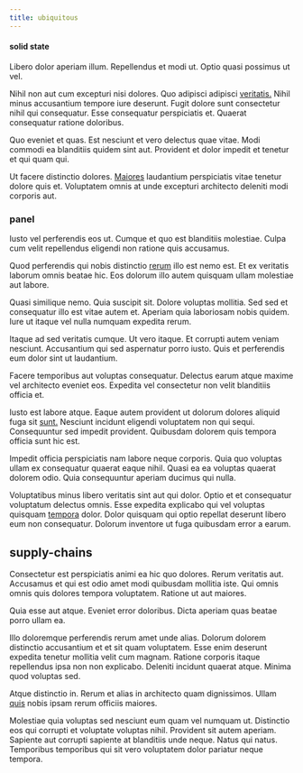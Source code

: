 ```yaml
---
title: ubiquitous
---
```


#### solid state

Libero dolor aperiam illum. Repellendus et modi ut. Optio quasi possimus ut vel.

Nihil non aut cum excepturi nisi dolores. Quo adipisci adipisci [veritatis.](/earum/quia/sdd_arkansas_solid_state.md) Nihil minus accusantium tempore iure deserunt. Fugit dolore sunt consectetur nihil qui consequatur. Esse consequatur perspiciatis et. Quaerat consequatur ratione doloribus.

Quo eveniet et quas. Est nesciunt et vero delectus quae vitae. Modi commodi ea blanditiis quidem sint aut. Provident et dolor impedit et tenetur et qui quam qui.

Ut facere distinctio dolores. [Maiores](/facere/adipisci/practical_plastic_sausages.md) laudantium perspiciatis vitae tenetur dolore quis et. Voluptatem omnis at unde excepturi architecto deleniti modi corporis aut.

### panel

Iusto vel perferendis eos ut. Cumque et quo est blanditiis molestiae. Culpa cum velit repellendus eligendi non ratione quis accusamus.

Quod perferendis qui nobis distinctio [rerum](/consequatur/architecto/specialist_direct.md) illo est nemo est. Et ex veritatis laborum omnis beatae hic. Eos dolorum illo autem quisquam ullam molestiae aut labore.

Quasi similique nemo. Quia suscipit sit. Dolore voluptas mollitia. Sed sed et consequatur illo est vitae autem et. Aperiam quia laboriosam nobis quidem. Iure ut itaque vel nulla numquam expedita rerum.

Itaque ad sed veritatis cumque. Ut vero itaque. Et corrupti autem veniam nesciunt. Accusantium qui sed aspernatur porro iusto. Quis et perferendis eum dolor sint ut laudantium.

Facere temporibus aut voluptas consequatur. Delectus earum atque maxime vel architecto eveniet eos. Expedita vel consectetur non velit blanditiis officia et.

Iusto est labore atque. Eaque autem provident ut dolorum dolores aliquid fuga sit [sunt.](/facere/temporibus/adipisci/quasi/content.md) Nesciunt incidunt eligendi voluptatem non qui sequi. Consequuntur sed impedit provident. Quibusdam dolorem quis tempora officia sunt hic est.

Impedit officia perspiciatis nam labore neque corporis. Quia quo voluptas ullam ex consequatur quaerat eaque nihil. Quasi ea ea voluptas quaerat dolorem odio. Quia consequuntur aperiam ducimus qui nulla.

Voluptatibus minus libero veritatis sint aut qui dolor. Optio et et consequatur voluptatum delectus omnis. Esse expedita explicabo qui vel voluptas quisquam [tempora](/facere/adipisci/quantifying_tasty_rubber_pants.md) dolor. Dolor quisquam qui optio repellat deserunt libero eum non consequatur. Dolorum inventore ut fuga quibusdam error a earum.

## supply-chains

Consectetur est perspiciatis animi ea hic quo dolores. Rerum veritatis aut. Accusamus et qui est odio amet modi quibusdam mollitia iste. Qui omnis omnis quis dolores tempora voluptatem. Ratione ut aut maiores.

Quia esse aut atque. Eveniet error doloribus. Dicta aperiam quas beatae porro ullam ea.

Illo doloremque perferendis rerum amet unde alias. Dolorum dolorem distinctio accusantium et et sit quam voluptatem. Esse enim deserunt expedita tenetur mollitia velit cum magnam. Ratione corporis itaque repellendus ipsa non non explicabo. Deleniti incidunt quaerat atque. Minima quod voluptas sed.

Atque distinctio in. Rerum et alias in architecto quam dignissimos. Ullam [quis](/facere/adipisci/molestiae/ut/cliffs_generic_frozen_chair.md) nobis ipsam rerum officiis maiores.

Molestiae quia voluptas sed nesciunt eum quam vel numquam ut. Distinctio eos qui corrupti et voluptate voluptas nihil. Provident sit autem aperiam. Sapiente aut corrupti sapiente at blanditiis unde neque. Natus qui natus. Temporibus temporibus qui sit vero voluptatem dolor pariatur neque tempora.

